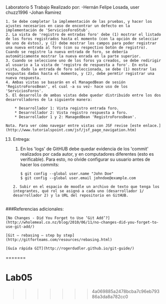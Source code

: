 Laboratorio 5
Trabajo Realizado por:
-Hernán Felipe Losada, user chuzz1996
-Johan Ramirez


	
	1. Se debe completar la implementación de las pruebas, y hacer los ajustes necesarios en caso de encontrar un defecto en la implementación de 'ServiciosForoStub'.
	2. La vista de 'registro de entradas foro' debe (1) mostrar el listado de los foros registrados hasta el momento (con la opción de selecciar de uno de éstos), y (2) debe mostrar los campos para poder registrar una nueva entrada al foro (con su respectivo botón de registro). Cuando se registre la nueva entrada de foro, se debería automáticamente mostrar la nueva enrada en la parte superior. 
	3. Cuando se seleccione uno de los foros ya creados, se debe redirigir al usuario a la vista de 'registro de respuesta a foro'. En esta vista, dado la entrada de foro seleccionada, se debe (1) mostrar las respustas dadas hasta el momento, y (2), debe permtir registrar una nueva respuesta.	
	4. Ambas vistas se basarán en el ManagedBean de sesión 'RegistroForosBean', el cual -a su vez- hace uso de los 'ServiciosForos'.
	5. El desarrollo de ambas vistas debe quedar distribuido entre los dos desarrolladores de la siguiente manera:
	
		* Desarrollador 1: Vista registro entrada foro.
		* Desarrollador 2: Vista registro respuesta a foro.
		* Desarrollador 1 y 2: ManagedBean 'RegistroForosBean'.

	Nota. Para ver cómo navegar entre vistas con JSF revise [este enlace.](http://www.tutorialspoint.com/jsf/jsf_page_navigation.htm)
	
13. Entrega:
	1. En los 'logs' de GitHUB debe quedar evidencia de los 'commit' realizados por cada autor, y en computadores diferentes (esto es verificable). Para esto, no olvide configurar su usuario antes de hacer los commits:

		```
		$ git config --global user.name "John Doe"
		$ git config --global user.email johndoe@example.com
	```
	2. Subir en el espacio de moodle un archivo de texto que tenga los integrantes, qué rol se asignó a cada uno (desarrollador 1/ desarrollador 2) y la URL del repositorio en GitHUB.


###Referencias adicionales:

	[No Changes - Did You Forget to Use ‘Git Add’?](http://wholemeal.co.nz/blog/2010/06/11/no-changes-did-you-forget-to-use-git-add/)

	[Git – rebasing – step by step](http://gitforteams.com/resources/rebasing.html)

	[Guía rápida GIT](http://rogerdudler.github.io/git-guide/)
=======
# Lab05
>>>>>>> 4a069885a2478bcba7c96eb79386a3da8a782cc0
